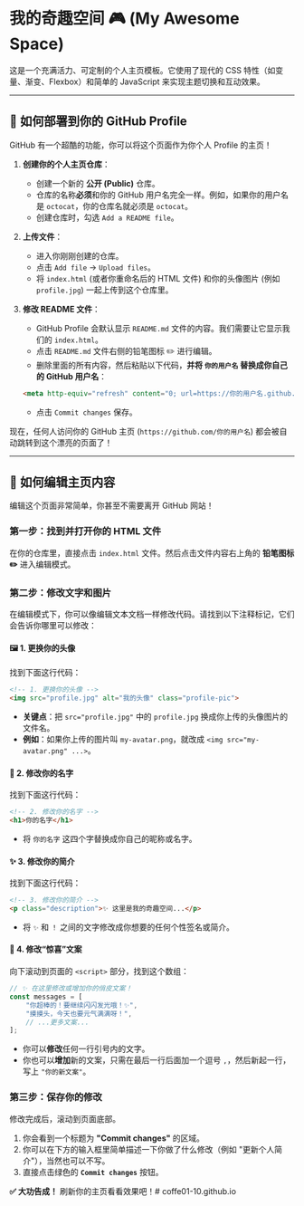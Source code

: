 # 我的奇趣空间 🎮 (My Awesome Space)

这是一个充满活力、可定制的个人主页模板。它使用了现代的 CSS 特性（如变量、渐变、Flexbox）和简单的 JavaScript 来实现主题切换和互动效果。

 <!-- 你可以替换成自己的截图 -->

---

## 🚀 如何部署到你的 GitHub Profile

GitHub 有一个超酷的功能，你可以将这个页面作为你个人 Profile 的主页！

1.  **创建你的个人主页仓库**：
    *   创建一个新的 **公开 (Public)** 仓库。
    *   仓库的名称**必须**和你的 GitHub 用户名完全一样。例如，如果你的用户名是 `octocat`，你的仓库名就必须是 `octocat`。
    *   创建仓库时，勾选 `Add a README file`。

2.  **上传文件**：
    *   进入你刚刚创建的仓库。
    *   点击 `Add file` -> `Upload files`。
    *   将 `index.html` (或者你重命名后的 HTML 文件) 和你的头像图片 (例如 `profile.jpg`) 一起上传到这个仓库里。

3.  **修改 README 文件**：
    *   GitHub Profile 会默认显示 `README.md` 文件的内容。我们需要让它显示我们的 `index.html`。
    *   点击 `README.md` 文件右侧的铅笔图标 ✏️ 进行编辑。
    *   删除里面的所有内容，然后粘贴以下代码，**并将 `你的用户名` 替换成你自己的 GitHub 用户名**：

    ```html
    <meta http-equiv="refresh" content="0; url=https://你的用户名.github.io/index.html">
    ```
    *   点击 `Commit changes` 保存。

现在，任何人访问你的 GitHub 主页 (`https://github.com/你的用户名`) 都会被自动跳转到这个漂亮的页面了！

---

## 📝 如何编辑主页内容

编辑这个页面非常简单，你甚至不需要离开 GitHub 网站！

### 第一步：找到并打开你的 HTML 文件

在你的仓库里，直接点击 `index.html` 文件。然后点击文件内容右上角的 **铅笔图标 ✏️** 进入编辑模式。



### 第二步：修改文字和图片

在编辑模式下，你可以像编辑文本文档一样修改代码。请找到以下注释标记，它们会告诉你哪里可以修改：

#### 🖼️ 1. 更换你的头像

找到下面这行代码：

```html
<!-- 1. 更换你的头像 -->
<img src="profile.jpg" alt="我的头像" class="profile-pic">
```

-   **关键点**：把 `src="profile.jpg"` 中的 `profile.jpg` 换成你上传的头像图片的文件名。
-   **例如**：如果你上传的图片叫 `my-avatar.png`，就改成 `<img src="my-avatar.png" ...>`。

#### 👤 2. 修改你的名字

找到下面这行代码：

```html
<!-- 2. 修改你的名字 -->
<h1>你的名字</h1>
```

-   将 `你的名字` 这四个字替换成你自己的昵称或名字。

#### ✨ 3. 修改你的简介

找到下面这行代码：

```html
<!-- 3. 修改你的简介 -->
<p class="description">✨ 这里是我的奇趣空间...</p>
```

-   将 `✨` 和 `！` 之间的文字修改成你想要的任何个性签名或简介。

#### 💌 4. 修改“惊喜”文案

向下滚动到页面的 `<script>` 部分，找到这个数组：

```javascript
// ✨ 在这里修改或增加你的俏皮文案！
const messages = [
    "你超棒的！要继续闪闪发光哦！✨",
    "摸摸头，今天也要元气满满呀！",
    // ...更多文案...
];
```

-   你可以**修改**任何一行引号内的文字。
-   你也可以**增加**新的文案，只需在最后一行后面加一个逗号 `,`，然后新起一行，写上 `"你的新文案"`。

### 第三步：保存你的修改

修改完成后，滚动到页面底部。

1.  你会看到一个标题为 **"Commit changes"** 的区域。
2.  你可以在下方的输入框里简单描述一下你做了什么修改（例如 "更新个人简介"），当然也可以不写。
3.  直接点击绿色的 **`Commit changes`** 按钮。



**✅ 大功告成！** 刷新你的主页看看效果吧！# coffe01-10.github.io
